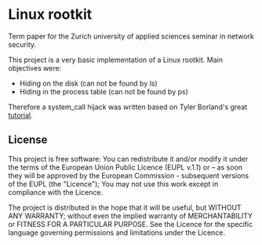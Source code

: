 # Linux rootkit
Term paper for the Zurich university of applied sciences seminar in network security.

This project is a very basic implementation of a Linux rootkit.
Main objectives were: 
- Hiding on the disk (can not be found by ls)
- Hiding in the process table (can not be found by ps)

Therefore a system_call hijack was written based on Tyler Borland's great [tutorial](http://turbochaos.blogspot.ch/2013/09/linux-rootkits-101-1-of-3.html).

## License
This project is free software: You can redistribute it and/or modify it under the terms of the European Union Public Licence (EUPL v.1.1) or – as soon they will be approved by the European Commission - subsequent versions of the EUPL (the "Licence"); You may not use this work except in compliance with the Licence.

The project is distributed in the hope that it will be useful, but WITHOUT ANY WARRANTY; without even the implied warranty of MERCHANTABILITY or FITNESS FOR A PARTICULAR PURPOSE. 
See the Licence for the specific language governing permissions and limitations under the Licence.
